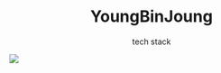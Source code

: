 <h1 align="center">YoungBinJoung</h1>
<p align="center">tech stack</p>
<img src="https://img.shields.io/badge/Python-3766AB?style=flat-square&logo=Python&logoColor=white"/></a>&nbsp 

